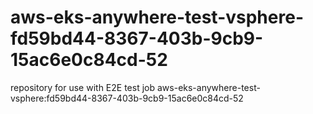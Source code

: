 # aws-eks-anywhere-test-vsphere-fd59bd44-8367-403b-9cb9-15ac6e0c84cd-52
repository for use with E2E test job aws-eks-anywhere-test-vsphere:fd59bd44-8367-403b-9cb9-15ac6e0c84cd-52

